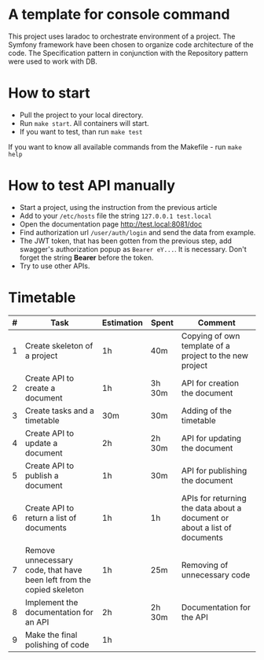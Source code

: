 A template for console command
===

This project uses laradoc to orchestrate environment of a project. 
The Symfony framework have been chosen to organize code architecture of the code. 
The Specification pattern in conjunction with the Repository pattern were used to work with DB. 
   

How to start 
===
* Pull the project to your local directory.
* Run `make start`. All containers will start.
* If you want to test, than run `make test`

If you want to know all available commands from the Makefile - run `make help`  

How to test API manually
===
* Start a project, using the instruction from the previous article
* Add to your `/etc/hosts` file the string `127.0.0.1 test.local`
* Open the documentation page http://test.local:8081/doc
* Find authorization url `/user/auth/login` and send the data from example.
* The JWT token, that has been gotten from the previous step, add swagger's authorization popup as `Bearer eY...`. It is necessary. Don't forget the string **Bearer** before the token.
* Try to use other APIs.  

Timetable
==

| # | Task     | Estimation | Spent | Comment |
|---|----------|----|-----|-------|
| 1 | Create skeleton of a project | 1h | 40m | Copying of own template of a project to the new project |
| 2 | Create API to create a document | 1h | 3h 30m | API for creation the document |
| 3 | Create tasks and a timetable | 30m | 30m | Adding of the timetable |
| 4 | Create API to update a document | 2h |2h 30m |  API for updating the document |
| 5 | Create API to publish a document | 1h | 30m | API for publishing the document |
| 6 | Create API to return a list of documents | 1h | 1h | APIs for returning the data about a document or about a list of documents |
| 7 | Remove unnecessary code, that have been left from the copied skeleton | 1h | 25m | Removing of unnecessary code |
| 8 | Implement the documentation for an API | 2h | 2h 30m | Documentation for the API |
| 9 | Make the final polishing of code | 1h | | |
